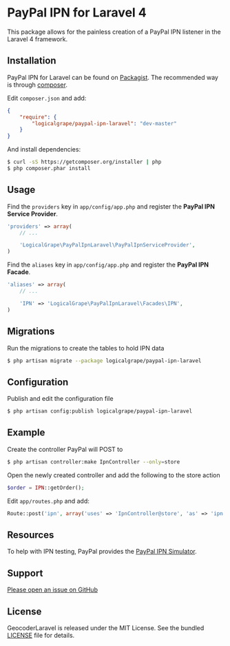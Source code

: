PayPal IPN for Laravel 4
========================

This package allows for the painless creation of a PayPal IPN listener in the Laravel 4 framework.


Installation
------------

PayPal IPN for Laravel can be found on [Packagist](https://packagist.org/packages/logicalgrape/paypal-ipn-laravel).
The recommended way is through [composer](http://getcomposer.org).

Edit `composer.json` and add:

```json
{
    "require": {
        "logicalgrape/paypal-ipn-laravel": "dev-master"
    }
}
```

And install dependencies:

```bash
$ curl -sS https://getcomposer.org/installer | php
$ php composer.phar install
```


Usage
-----

Find the `providers` key in `app/config/app.php` and register the **PayPal IPN Service Provider**.

```php
'providers' => array(
    // ...

    'LogicalGrape\PayPalIpnLaravel\PayPalIpnServiceProvider',
)
```

Find the `aliases` key in `app/config/app.php` and register the **PayPal IPN Facade**.

```php
'aliases' => array(
    // ...

    'IPN' => 'LogicalGrape\PayPalIpnLaravel\Facades\IPN',
)
```


Migrations
----------

Run the migrations to create the tables to hold IPN data

```bash
$ php artisan migrate --package logicalgrape/paypal-ipn-laravel
```


Configuration
-------------

Publish and edit the configuration file

```bash
$ php artisan config:publish logicalgrape/paypal-ipn-laravel
```


Example
-------

Create the controller PayPal will POST to

```bash
$ php artisan controller:make IpnController --only=store
```

Open the newly created controller and add the following to the store action

```php
$order = IPN::getOrder();
```

Edit `app/routes.php` and add:

```php
Route::post('ipn', array('uses' => 'IpnController@store', 'as' => 'ipn'));
```


Resources
---------
To help with IPN testing, PayPal provides the
[PayPal IPN Simulator](https://developer.paypal.com/webapps/developer/applications/ipn_simulator).


Support
-------

[Please open an issue on GitHub](https://github.com/logicalgrape/paypal-ipn-laravel/issues)


License
-------

GeocoderLaravel is released under the MIT License. See the bundled
[LICENSE](https://github.com/logicalgrape/paypal-ipn-laravel/blob/master/LICENSE)
file for details.